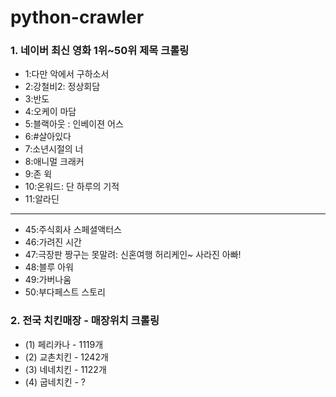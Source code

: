 # python-crawler
### 1. 네이버 최신 영화 1위~50위 제목 크롤링
- 1:다만 악에서 구하소서
- 2:강철비2: 정상회담
- 3:반도
- 4:오케이 마담
- 5:블랙아웃 : 인베이젼 어스
- 6:#살아있다
- 7:소년시절의 너
- 8:애니멀 크래커
- 9:존 윅
- 10:온워드: 단 하루의 기적
- 11:알라딘
<hr>

- 45:주식회사 스페셜액터스
- 46:가려진 시간
- 47:극장판 짱구는 못말려: 신혼여행 허리케인~ 사라진 아빠!
- 48:블루 아워
- 49:가버나움
- 50:부다페스트 스토리
### 2. 전국 치킨매장 - 매장위치 크롤링
-  (1) 페리카나 - 1119개
-  (2) 교촌치킨 - 1242개 
-  (3) 네네치킨 - 1122개
-  (4) 굽네치킨 - ?
#
